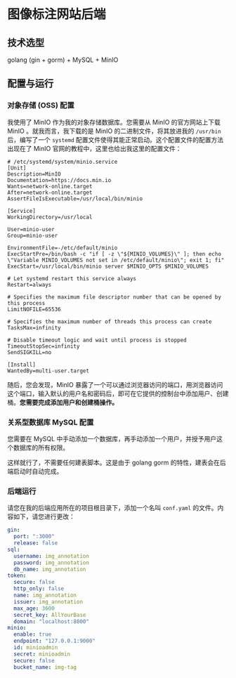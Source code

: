 # 图像标注网站后端

## 技术选型

golang (gin + gorm) + MySQL + MinIO

## 配置与运行

### 对象存储 (OSS) 配置

我使用了 MinIO 作为我的对象存储数据库。您需要从 MinIO 的官方网站上下载 MinIO 。就我而言，我下载的是 MinIO 的二进制文件，将其放进我的 `/usr/bin` 后，编写了一个 `systemd` 配置文件使得其能正常启动。这个配置文件的配置方法出现在了 MinIO 官网的教程中，这里也给出我这里的配置文件：

```shell
# /etc/systemd/system/minio.service
[Unit]
Description=MinIO
Documentation=https://docs.min.io
Wants=network-online.target
After=network-online.target
AssertFileIsExecutable=/usr/local/bin/minio

[Service]
WorkingDirectory=/usr/local

User=minio-user
Group=minio-user

EnvironmentFile=-/etc/default/minio
ExecStartPre=/bin/bash -c "if [ -z \"${MINIO_VOLUMES}\" ]; then echo \"Variable MINIO_VOLUMES not set in /etc/default/minio\"; exit 1; fi"
ExecStart=/usr/local/bin/minio server $MINIO_OPTS $MINIO_VOLUMES

# Let systemd restart this service always
Restart=always

# Specifies the maximum file descriptor number that can be opened by this process
LimitNOFILE=65536

# Specifies the maximum number of threads this process can create
TasksMax=infinity

# Disable timeout logic and wait until process is stopped
TimeoutStopSec=infinity
SendSIGKILL=no

[Install]
WantedBy=multi-user.target
```

随后，您会发现，MinIO 暴露了一个可以通过浏览器访问的端口，用浏览器访问这个端口，输入默认的用户名和密码后，即可在它提供的控制台中添加用户、创建桶。**您需要完成添加用户和创建桶操作。**

### 关系型数据库 MySQL 配置

您需要在 MySQL 中手动添加一个数据库，再手动添加一个用户，并授予用户这个数据库的所有权限。

这样就行了，不需要任何建表脚本。这是由于 golang gorm 的特性，建表会在后端启动时自动完成。

### 后端运行

请您在我的后端应用所在的项目根目录下，添加一个名叫 `conf.yaml` 的文件。内容如下，请您进行更改：

```yaml
gin:
  port: ":3000"
  release: false
sql:
  username: img_annotation
  password: img_annotation
  db_name: img_annotation
token:
  secure: false
  http_only: false
  name: img_annotation
  issuer: img_annotation
  max_age: 3600
  secret_key: AllYourBase
  domain: "localhost:8000"
minio:
  enable: true
  endpoint: "127.0.0.1:9000"
  id: minioadmin
  secret: minioadmin
  secure: false
  bucket_name: img-tag
```
